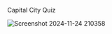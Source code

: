Capital City Quiz

![Screenshot 2024-11-24 210358](https://github.com/user-attachments/assets/a442d263-262f-4437-b090-2f9117af662a)
